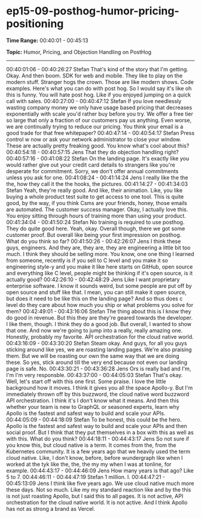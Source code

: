 # ep15-09-posthog-humor-pricing-positioning

**Time Range:** 00:40:01 - 00:45:13

**Topic:** Humor, Pricing, and Objection Handling on PostHog

---

00:40:01:06 - 00:40:26:27
Stefan
That's kind of the story that I'm getting. Okay. And then boom. SDK for web and mobile. They
like to play on the modern stuff. Stranger hogs the crown. Those are like modern shows. Code
examples. Here's what you can do with post hog. So I would say it's like oh this is funny. You will
hate post hog. Like if you enjoyed jumping on a quick call with sales.
00:40:27:00 - 00:40:47:12
Stefan
If you love needlessly wasting company money we only have usage based pricing that
decreases exponentially with scale you'd rather buy before you try. We offer a free tier so large
that only a fraction of our customers pay us anything. Even worse, we are continually trying to
reduce our pricing. You think your email is a good trade for that free whitepaper?
00:40:47:14 - 00:40:54:17
Stefan
Press control w now or ask your network administrator to close your window. These are actually
pretty freaking good. You know what's cool about this?
00:40:54:18 - 00:40:57:15
Jens
That they do objection handling right?
00:40:57:16 - 00:41:08:22
Stefan
On the landing page. It's exactly like you would rather give out your credit card details to
strangers like you're desperate for commitment. Sorry, we don't offer annual commitments
unless you ask for one.
00:41:08:24 - 00:41:14:24
Jens
I really like the the the, how they call it the the hooks, the pictures.
00:41:14:27 - 00:41:34:03
Stefan
Yeah, they're really good. And like, their animation. Like, you like buying a whole product test
suite to get access to one tool. This is quite good, by the way, if you think Csms are your friends,
honey, those emails are automated. The customer success manager. Okay, I actually love this.
You enjoy sitting through hours of training more than using your product.
00:41:34:04 - 00:41:50:24
Stefan
No training is required to use posthog. They do quite good here. Yeah, okay. Overall though,
there we got some customer proof. But overall like being your first impression on posthog. What
do you think so far?
00:41:50:26 - 00:42:26:07
Jens
I think these guys, engineers. And they are, they are, they are engineering a little bit too much. I
think they should be selling more. You know, one one thing I learned from someone, recently is
if you sell to C level and you make it so engineering style-y and you make it like here starts on
GitHub, open source and everything like C level, people might be thinking if it's open source, is
it actually good?
00:42:26:10 - 00:42:48:29
Jens
Like I want proprietary enterprise software. I know it sounds weird, but some people are put off
by open source and stuff like that. I mean, you can still make it open source, but does it need to
be like this on the landing page? And so thus does c level do they care about how much you
ship or what problems you solve for them?
00:42:49:01 - 00:43:16:06
Stefan
The thing about this is I know they do good in revenue. But this they are they're geared towards
the developer. I like them, though. I think they do a good job. But overall, I wanted to show that
one. And now we're going to jump into a really, really amazing one. Honestly, probably my
favorite. API orchestration for the cloud native world.
00:43:16:09 - 00:43:30:20
Stefan
Steam okay. And guys, for all you guys sticking around like yes, we are roasting landing pages.
We're also praising them. But we will be roasting our own the same way that we are doing
these. So yes, stick around till the very end because not even our landing page is safe. No.
00:43:30:21 - 00:43:36:28
Jens
Ors is really bad and I'm, I'm I'm very responsble.
00:43:37:00 - 00:44:05:03
Stefan
That's okay. Well, let's start off with this one first. Some praise. I love the little background how it
moves. I think it gives you all the space Apollo-y. But I'm immediately thrown off by this
buzzword, the cloud native word buzzword API orchestration. I think it's I don't know what it
means. And then this whether your team is new to GraphQL or seasoned experts, learn why
Apollo is the fastest and safest way to build and scale your APIs.
00:44:05:09 - 00:44:18:09
Stefan
To be honest, this could be the hero. Apollo is the fastest and safest way to build and scale your
APIs and then social proof. But I think that they put themselves in a box with this as well as with
this. What do you think?
00:44:18:11 - 00:44:43:17
Jens
So not sure if you know this, but cloud native is a term. It comes from the, from the Kubernetes
community. It is a few years ago that we heavily used the term cloud native. Like, I don't know,
before, before wundergraph like when I worked at the tyk like the, the, the my my when I was at
tonline, for example.
00:44:43:17 - 00:44:46:09
Jens
How many years is that ago? Like 5 to 7.
00:44:46:11 - 00:44:47:19
Stefan
1 million. I.
00:44:47:21 - 00:45:13:09
Jens
I think like five years ago. We use cloud native much more these days. Not so much. Like my
my standard reaction like and by the this is not just roasting Apollo, but I said this to all pages. It
is not active, API orchestration for the cloud native world. It is not active. And I think Apollo has
not as strong a brand as Vercel.